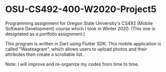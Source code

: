 # OSU-CS492-400-W2020-Project5
Programming assignment for Oregon State University's CS492 (Mobile Software Development) course which I took in Winter 2020. 
(This one is designated as a portfolio assignment.) 

This program is written in Dart using Flutter SDK. This mobile application is called "Wasteagram", which allows users to upload photos and their attributes then create a scrollable list. 

Note: I will improve and re-organize my codes from time to time.
